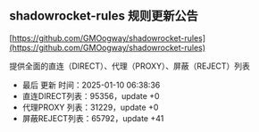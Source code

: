 ## shadowrocket-rules 规则更新公告

[https://github.com/GMOogway/shadowrocket-rules](https://github.com/GMOogway/shadowrocket-rules)

提供全面的直连（DIRECT）、代理（PROXY）、屏蔽（REJECT）列表
- 最后 更新 时间：2025-01-10 06:38:36
- 直连DIRECT列表：95356，update +0
- 代理PROXY 列表：31229，update +0
- 屏蔽REJECT列表：65792，update +41